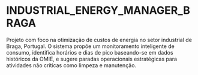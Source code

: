 # INDUSTRIAL_ENERGY_MANAGER_BRAGA
Projeto com foco na otimização de custos de energia no setor industrial de Braga, Portugal. O sistema propõe um monitoramento inteligente de consumo, identifica horários e dias de pico baseando-se em dados históricos da OMIE, e sugere paradas operacionais estratégicas para atividades não críticas como limpeza e manutenção.
